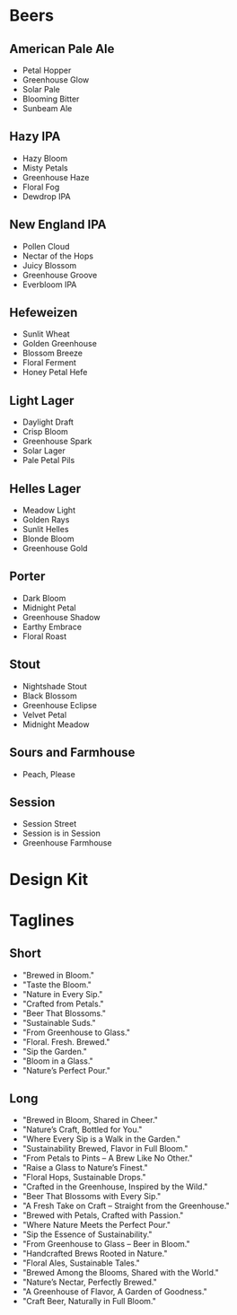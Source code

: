 # Beers
## American Pale Ale
- Petal Hopper
- Greenhouse Glow
- Solar Pale
- Blooming Bitter
- Sunbeam Ale

## Hazy IPA
- Hazy Bloom
- Misty Petals
- Greenhouse Haze
- Floral Fog
- Dewdrop IPA

## New England IPA
- Pollen Cloud
- Nectar of the Hops
- Juicy Blossom
- Greenhouse Groove
- Everbloom IPA

## Hefeweizen
- Sunlit Wheat
- Golden Greenhouse
- Blossom Breeze
- Floral Ferment
- Honey Petal Hefe

## Light Lager
- Daylight Draft
- Crisp Bloom
- Greenhouse Spark
- Solar Lager
- Pale Petal Pils

## Helles Lager
- Meadow Light
- Golden Rays
- Sunlit Helles
- Blonde Bloom
- Greenhouse Gold

## Porter
- Dark Bloom
- Midnight Petal
- Greenhouse Shadow
- Earthy Embrace
- Floral Roast

## Stout
- Nightshade Stout
- Black Blossom
- Greenhouse Eclipse
- Velvet Petal
- Midnight Meadow

## Sours and Farmhouse
- Peach, Please

## Session
- Session Street
- Session is in Session
- Greenhouse Farmhouse

# Design Kit


# Taglines
## Short
- "Brewed in Bloom."
- "Taste the Bloom."
- "Nature in Every Sip."
- "Crafted from Petals."
- "Beer That Blossoms."
- "Sustainable Suds."
- "From Greenhouse to Glass."
- "Floral. Fresh. Brewed."
- "Sip the Garden."
- "Bloom in a Glass."
- "Nature’s Perfect Pour."

## Long
- "Brewed in Bloom, Shared in Cheer."
- "Nature’s Craft, Bottled for You."
- "Where Every Sip is a Walk in the Garden."
- "Sustainability Brewed, Flavor in Full Bloom."
- "From Petals to Pints – A Brew Like No Other."
- "Raise a Glass to Nature’s Finest."
- "Floral Hops, Sustainable Drops."
- "Crafted in the Greenhouse, Inspired by the Wild."
- "Beer That Blossoms with Every Sip."
- "A Fresh Take on Craft – Straight from the Greenhouse."
- "Brewed with Petals, Crafted with Passion."
- "Where Nature Meets the Perfect Pour."
- "Sip the Essence of Sustainability."
- "From Greenhouse to Glass – Beer in Bloom."
- "Handcrafted Brews Rooted in Nature."
- "Floral Ales, Sustainable Tales."
- "Brewed Among the Blooms, Shared with the World."
- "Nature’s Nectar, Perfectly Brewed."
- "A Greenhouse of Flavor, A Garden of Goodness."
- "Craft Beer, Naturally in Full Bloom."